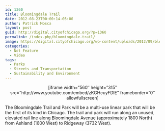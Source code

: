 ```yaml
---
id: 1360
title: Bloomingdale Trail
date: 2012-08-23T00:00:14-05:00
author: Patrick Mosca
layout: post
guid: http://digital.cityofchicago.org/?p=1360
permalink: /index.php/bloomingdale-trail/
image: https://digital.cityofchicago.org/wp-content/uploads/2012/09/bloomingdale-trail-thumb.jpg
categories:
  - Not Feature
  - Video
tags:
  - Parks
  - Streets and Transportation
  - Sustainability and Environment
---
```

<p style="text-align: center;">
  [iframe width=&#8221;560&#8243; height=&#8221;315&#8243; src=&#8221;http://www.youtube.com/embed/zKGHcuyFDIE&#8221; frameborder=&#8221;0&#8243; allowfullscreen]
</p>

The Bloomingdale Trail and Park will be a multi-use linear park that will be the first of its kind in Chicago. The trail and park will run along an unused, elevated rail line along Bloomingdale Avenue (approximately 1800 North) from Ashland (1600 West) to Ridgeway (3732 West).